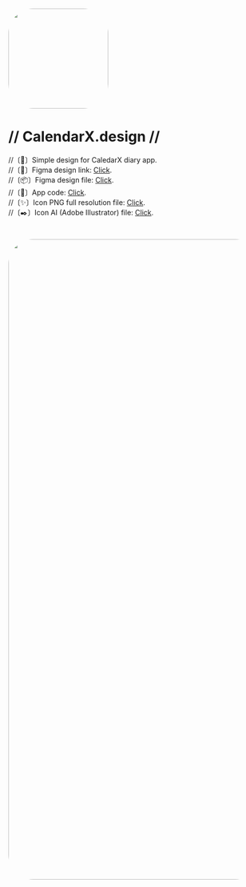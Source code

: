 # <a href="url"><img src="https://i.postimg.cc/nrSmLYBX/Icon.png" height="auto" width="200" style="border-radius:50px"></a>
# // CalendarX.design //
//〔📆〕Simple design for CaledarX diary app.
<br>
//〔🧩〕Figma design link: [Click](https://www.figma.com/file/CzmRyD4vy5o2ziiN36Q82t/CalendarX-design).
<br>
//〔📦〕Figma design file: [Click](https://sharemods.com/s4iia8d802e7/CalendarX_design.fig.html).
<br>
//〔📂〕App code: [Click](https://github.com/igor-hub-maker/Diary).
<br>
//〔✨〕Icon PNG full resolution file: [Click](https://i.postimg.cc/nrSmLYBX/Icon.png).
<br>
//〔✒️〕Icon AI (Adobe Illustrator) file: [Click](https://sharemods.com/fbc0dtuxn18l/Icon.ai.html).
<br>
# <a href="url"><img src="https://i.postimg.cc/9MMFf3pB/App-banner.png" height="auto" width="1280" style="border-radius:50px"></a>
<br>

